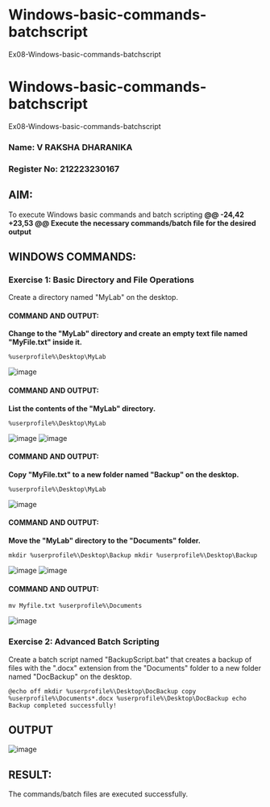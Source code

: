# Windows-basic-commands-batchscript
Ex08-Windows-basic-commands-batchscript
# Windows-basic-commands-batchscript
Ex08-Windows-basic-commands-batchscript

### Name: V RAKSHA DHARANIKA
### Register No: 212223230167

## AIM:
To execute Windows basic commands and batch scripting
**@@ -24,42 +23,53 @@ Execute the necessary commands/batch file for the desired output**

## WINDOWS COMMANDS:

### Exercise 1: Basic Directory and File Operations
Create a directory named "MyLab" on the desktop.

#### COMMAND AND OUTPUT:

**Change to the "MyLab" directory and create an empty text file named "MyFile.txt" inside it.**
```
%userprofile%\Desktop\MyLab
```

![image](https://github.com/Nandhakumar1313/Windows-basic-commands-batchscript/assets/120230694/c206b1a2-a6cd-4a05-8be1-0e757209c1bd)


#### COMMAND AND OUTPUT:

**List the contents of the "MyLab" directory.**
```
%userprofile%\Desktop\MyLab
```

![image](https://github.com/Nandhakumar1313/Windows-basic-commands-batchscript/assets/120230694/4b447d26-41f7-404f-9b36-abeade389383)
![image](https://github.com/Nandhakumar1313/Windows-basic-commands-batchscript/assets/120230694/5fdde096-136f-429f-b875-df720b5ace5f)

#### COMMAND AND OUTPUT:

**Copy "MyFile.txt" to a new folder named "Backup" on the desktop.**
```
%userprofile%\Desktop\MyLab
```

![image](https://github.com/Nandhakumar1313/Windows-basic-commands-batchscript/assets/120230694/d7c09055-e3c0-40a6-acc8-9c7a0d074a87)


#### COMMAND AND OUTPUT:

**Move the "MyLab" directory to the "Documents" folder.**
```
mkdir %userprofile%\Desktop\Backup mkdir %userprofile%\Desktop\Backup
```

![image](https://github.com/Nandhakumar1313/Windows-basic-commands-batchscript/assets/120230694/7ec9d35f-de3b-471f-a9ca-6f2a6d423eb2)
![image](https://github.com/Nandhakumar1313/Windows-basic-commands-batchscript/assets/120230694/b745898c-a420-4802-8b01-515134b5f90a)


#### COMMAND AND OUTPUT:

```
mv Myfile.txt %userprofile%\Documents
```

![image](https://github.com/Nandhakumar1313/Windows-basic-commands-batchscript/assets/120230694/2a79b20b-4617-4582-afe4-b7b93fb63e29)

### Exercise 2: Advanced Batch Scripting
Create a batch script named "BackupScript.bat" that creates a backup of files with the ".docx" extension from the "Documents" folder to a new folder named "DocBackup" on the desktop.

```
@echo off mkdir %userprofile%\Desktop\DocBackup copy %userprofile%\Documents*.docx %userprofile%\Desktop\DocBackup echo Backup completed successfully!
```

## OUTPUT
![image](https://github.com/Nandhakumar1313/Windows-basic-commands-batchscript/assets/120230694/404d9504-2a72-4f94-aaed-bc617279bb62)

## RESULT:
The commands/batch files are executed successfully.
